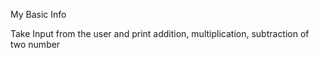My Basic Info



Take Input from the user and print addition, multiplication, subtraction of two number
